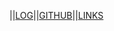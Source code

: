 ||[LOG](https://github.com/KronosDP/os232/blob/master/TXT/mylog.txt)||[GITHUB](https://github.com/KronosDP/os232/)||[LINKS](https://github.com/KronosDP/os232/blob/master/links.md)
